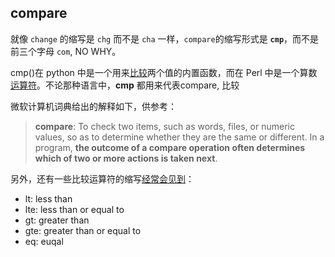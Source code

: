 
## compare

就像 `change` 的缩写是 `chg` 而不是 `cha` 一样，`compare`的缩写形式是 **`cmp`**，而不是前三个字母 `com`, NO WHY。

cmp()在 python 中是一个用来[比较][1]两个值的内置函数，而在 Perl 中是一个算数[运算符][2]。不论那种语言中，**cmp** 都用来代表compare, 比较

微软计算机词典给出的解释如下，供参考：
>  **compare**: To check two items, such as words, files, or numeric values, so as to determine whether they are the same or different. In a program, **the outcome of a compare operation often determines which of two or more actions is taken next**.

另外，还有一些比较运算符的缩写[经常会见到][3]：

 - lt: less than
 - lte: less than or equal to
 - gt: greater than
 - gte: greater than or equal to
 - eq: euqal



[1]: https://docs.python.org/2/library/functions.html#cmp
[2]: https://users.cs.cf.ac.uk/Dave.Marshall/PERL/node37.html
[3]: https://ramdajs.com/docs/#lte
